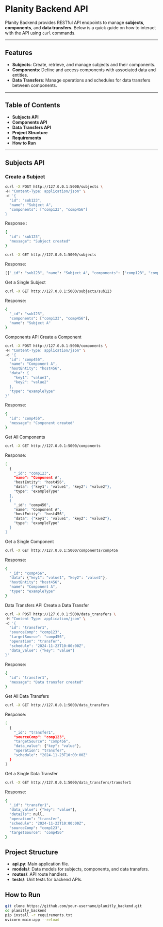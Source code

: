 # Planity Backend API

Planity Backend provides RESTful API endpoints to manage **subjects**, **components**, and **data transfers**. Below is a quick guide on how to interact with the API using `curl` commands.

---

## Features

- **Subjects**: Create, retrieve, and manage subjects and their components.
- **Components**: Define and access components with associated data and entities.
- **Data Transfers**: Manage operations and schedules for data transfers between components.

---

## Table of Contents

- **Subjects API**
- **Components API**
- **Data Transfers API**
- **Project Structure**
- **Requirements**
- **How to Run**
---

## Subjects API

###  Create a Subject

```bash
curl -X POST http://127.0.0.1:5000/subjects \
-H "Content-Type: application/json" \
-d '{
  "id": "sub123",
  "name": "Subject A",
  "components": ["comp123", "comp456"]
}
```
Response : 

```bash
{
  "id": "sub123",
  "message": "Subject created"
}
```
```bash
curl -X GET http://127.0.0.1:5000/subjects
```
Response:
```bash
[{"_id": "sub123", "name": "Subject A", "components": ["comp123", "comp456"]}]
```
Get a Single Subject
```bash
curl -X GET http://127.0.0.1:5000/subjects/sub123
```
Response:
```bash
{
  "_id": "sub123",
  "components": ["comp123", "comp456"],
  "name": "Subject A"
}
```

Components API
  Create a Component

```bash
curl -X POST http://127.0.0.1:5000/components \
-H "Content-Type: application/json" \
-d '{
  "id": "comp456",
  "name": "Component A",
  "hostEntity": "host456",
  "data": {
    "key1": "value1",
    "key2": "value2"
  },
  "type": "exampleType"
}'
```
Response:
```bash
{
  "id": "comp456",
  "message": "Component created"
}
```
 Get All Components
```bash
curl -X GET http://127.0.0.1:5000/components
```
Response:
```bash
[
  {
    "_id": "comp123",
    "name": "Component A",
    "hostEntity": "host456",
    "data": {"key1": "value1", "key2": "value2"},
    "type": "exampleType"
  },
  {
    "_id": "comp456",
    "name": "Component A",
    "hostEntity": "host456",
    "data": {"key1": "value1", "key2": "value2"},
    "type": "exampleType"
  }
]
```
Get a Single Component
```bash
curl -X GET http://127.0.0.1:5000/components/comp456
```
Response:
```bash
{
  "_id": "comp456",
  "data": {"key1": "value1", "key2": "value2"},
  "hostEntity": "host456",
  "name": "Component A",
  "type": "exampleType"
}
```
Data Transfers API
  Create a Data Transfer
```bash
curl -X POST http://127.0.0.1:5000/data_transfers \
-H "Content-Type: application/json" \
-d '{
  "id": "transfer1",
  "sourceComp": "comp123",
  "targetSource": "comp456",
  "operation": "transfer",
  "schedule": "2024-11-23T10:00:00Z",
  "data_value": {"key": "value"}
}'
```
Response:
```bash
{
  "id": "transfer1",
  "message": "Data transfer created"
}
```
Get All Data Transfers
```bash
curl -X GET http://127.0.0.1:5000/data_transfers
```
Response:
```bash
[
  {
    "_id": "transfer1",
    "sourceComp": "comp123",
    "targetSource": "comp456",
    "data_value": {"key": "value"},
    "operation": "transfer",
    "schedule": "2024-11-23T10:00:00Z"
  }
]
```
Get a Single Data Transfer
```bash
curl -X GET http://127.0.0.1:5000/data_transfers/transfer1
```
Response:
```bash
{
  "_id": "transfer1",
  "data_value": {"key": "value"},
  "details": null,
  "operation": "transfer",
  "schedule": "2024-11-23T10:00:00Z",
  "sourceComp": "comp123",
  "targetSource": "comp456"
}
```
## Project Structure

- **api.py**: Main application file.
- **models/**: Data models for subjects, components, and data transfers.
- **routes/**: API route handlers.
- **tests/**: Unit tests for backend APIs.

##  How to Run

   ```bash
   git clone https://github.com/your-username/planitly_backend.git
   cd planitly_backend
   pip install -r requirements.txt
   uvicorn main:app --reload
```

